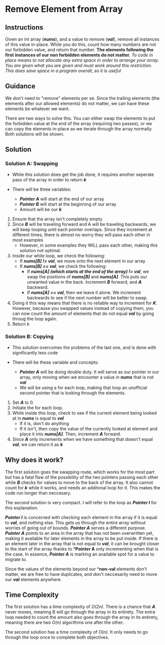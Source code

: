 # Remove Element from Array

## Instructions
Given an int array (***nums***), and a value to remove (***val***), remove all instances of this value in-place. While you do this, count how many numbers are not our forbidden value, and return that number. **The elements following the first instances of our non forbidden elements do not matter.**
_To code in place means to not allocate any extra space in order to arrange your array. You are given what you are given and must work around this restriction. This does save space in a program overall, so it is useful_

## Guidance
We don't need to "remove" elements per se. Since the trailing elements (the elements after our allowed elements) do not matter, we can have these elements be whatever we want.

There are two ways to solve this. You can either swap the elements to put the forbidden value at the end of the array (requiring two passes), or we can copy the elements in-place as we iterate through the array normally. Both solutions will be shown.

## Solution

### Solution A: Swapping
- While this solution does get the job done, it requires another seperate pass of the array in order to return ***k***

- There will be three variables:
  * ***Pointer A*** will start at the end of our array
  * ***Pointer B*** will start at the beginning of our array
  * Amount will be our ***k***
 
1. Ensure that the array isn't completely empty
2. Since ***B*** will be traveling forward and A will be traveling backwards, we will keep looping until each pointer overlaps. Since they increment at different times, there is almost no worry they will pass each other in most examples
   * However, in some examples they WILL pass each other, making this solution not optimal.
3. Inside our while loop, we check the following:
   * If ***nums[B] != val***, we move onto the next element in our array
   * If ***nums[B] == val***, we check the following:
     * If ***nums[A] (which starts at the end of the array) != val***, we swap the positions of ***nums[B]*** and ***nums[A]***. This puts our unwanted value in the back. Increment ***B*** forward, and ***A*** backward.
     * If ***nums[A] == val***, then we leave it alone. We increment backwards to see if the next number will be better to swap.
4. Doing it this way means that there is no reliable way to increment for ***K***. However, because you swapped values instead of copying them, you can now count the amount of elements that do not equal ***val*** by going throug the loop again.
5. Return k

### Solution B: Copying
- This solution overcomes the problems of the last one, and is done with significantly less code

- There will be these variable and concepts:
  * ***Pointer A*** will be doing double duty. It will serve as our pointer in our array, only moving when we encounter a value in ***nums*** that is not ***val***
  * We will be using a for each loop, making that loop an unofficial second pointer that is looking through the elements.
 
1. Set ***A*** to 0.
2. Initiate the for each loop.
3. While inside this loop, check to see if the current element being looked at in ***nums*** is equal to ***val***
   * If it is, don't do anything
   * If it isn't, then copy the value of the currently looked at element and place it into ***nums[A]***. Then, increment ***A*** forward.
4. Since ***A*** only increments when we have something that doesn't equal ***val***, we can return it as ***k***


## Why does it work?
The first solution goes the swapping route, which works for the most part but has a fatal flaw of the possibility of the two pointers passing each other while ***B*** checks for values to move to the back of the array. It also cannot count for ***k*** while it works, and needs an additonal loop for it. This makes the code run longer than neccesary.

The second solution is very compact. I will refer to the loop as ***Pointer I*** for this explanation.

***Pointer I*** is concerned with checking each element in the array if it is equal to ***val***, and nothing else. This gets us through the entire array without worries of going out of bounds. ***Pointer A*** serves a different purpose. ***Pointer A*** points to an area in the array that has not been overwritten yet, making it available for later elements in the array to be put inside. If there is an element later in the array that is not equal to ***val***, it can be brought closer to the start of the array thanks to ***Pointer A** only incrementing when that is the case. In essence, ***Pointer A*** is marking an available spot for a value to migrate to. 

Since the values of the elements beyond our ***non-val** elements don't matter, we are free to have duplicates, and don't neccesarily need to move our ***val*** elements anywhere.

## Time Complexity
The first solution has a time complexity of _O(2n)._ There is a chance that ***A*** never moves, meaning B will go through the array in its entirety. The extra loop needed to count the amount also goes through the array in its entirety, meaning there are two _O(n)_ algorithms one after the other.

The second solution has a time complexity of _O(n)._ It only needs to go through the loop once to complete both objectives.

